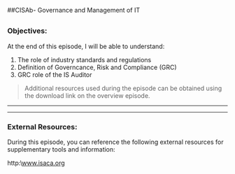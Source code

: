 ##CISAb- Governance and Management of IT
##
### Objectives:

At the end of this episode, I will be able to understand:

1. The role of industry standards and regulations
2. Definition of Governcance, Risk and Compliance (GRC)
3. GRC role of the IS Auditor

	

>Additional resources used during the episode can be obtained using the download link on the overview episode.

-----------------------------------------------------------






-----------------------------------------------------------
### External Resources:

During this episode, you can reference the following external resources for supplementary tools and information:

http:\www.isaca.org
